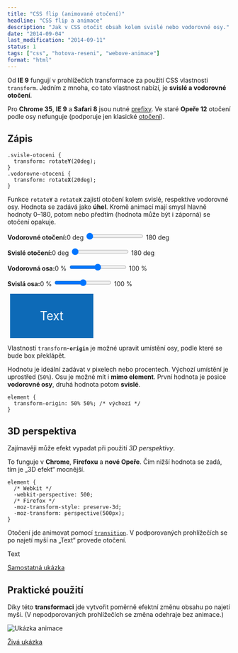 ```yaml
---
title: "CSS flip (animované otočení)"
headline: "CSS flip a animace"
description: "Jak v CSS otočit obsah kolem svislé nebo vodorovné osy."
date: "2014-09-04"
last_modification: "2014-09-11"
status: 1
tags: ["css", "hotova-reseni", "webove-animace"]
format: "html"
---
```


<p>Od <b>IE 9</b> fungují v prohlížečích transformace za použití CSS vlastnosti <code>transform</code>. Jedním z mnoha, co tato vlastnost nabízí, je <b>svislé a vodorovné otočení</b>.</p>

<p>Pro <b>Chrome 35</b>, <b>IE 9</b> a <b>Safari 8</b> jsou nutné <a href="/css-prefixy">prefixy</a>. Ve staré <b>Opeře 12</b> otočení podle osy nefunguje (podporuje jen klasické <a href="/rotace">otočení</a>).</p>


<h2 id="zapis">Zápis</h2>

<pre><code>.svisle-otoceni {
  transform: rotate<b>Y</b>(20deg);
}
.vodorovne-otoceni {
  transform: rotate<b>X</b>(20deg);
}</code></pre>

<p>Funkce <code>rotate<b>Y</b></code> a <code>rotate<b>X</b></code> zajistí otočení kolem svislé, respektive vodorovné osy. Hodnota se zadává jako <b>úhel</b>. Kromě animací mají smysl hlavně hodnoty 0–180, potom nebo předtím (hodnota může být i záporná) se otočení opakuje.</p>

<script>
  function el(id) {
    return document.getElementById(id);
  }
  function upravitOtoceni() {
    var div = document.querySelector(".otoceni-podle-osy");
    div.style.transform = div.style.webkitTransform = div.style.msTransform = div.style.oTransform = "rotateX(" + el("hodnotaX").value + "deg)" + " rotateY(" + el("hodnotaY").value + "deg) ";
    div.style.transformOrigin = div.style.webkitTransformOrigin = div.style.msTransformOrigin = div.style.oTransformOrigin = el("osaX").value + "% " +  el("osaY").value + "%"; 
  }
</script>
<p><b>Vodorovné otočení:</b><span class="live">0 deg <input oninput="upravitOtoceni()" onchange="upravitOtoceni()" type="range" min="0" max="180" id="hodnotaY" value="0"> 180 deg</span></p>

<p><b>Svislé otočení:</b><span class="live">0 deg <input oninput="upravitOtoceni()" onchange="upravitOtoceni()" type="range" min="0" max="180" id="hodnotaX" value="0"> 180 deg</span></p>

<p><b>Vodorovná osa:</b><span class="live">0 % <input oninput="upravitOtoceni()" onchange="upravitOtoceni()" type="range" min="0" max="100" id="osaY" value="50"> 100 %</span></p>

<p><b>Svislá osa:</b><span class="live">0 % <input oninput="upravitOtoceni()" onchange="upravitOtoceni()" type="range" min="0" max="100" id="osaX" value="50"> 100 %</span></p>

<div class="live">
  <style>
    .otoceni-podle-osy {
      width: 200px;
      height: 100px;
      line-height: 100px;
      text-align: center;
      background: #0D6AB7;
      color: #fff;
      font-size: 200%;
      transform: rotateY(20deg);
    }
  </style>
  <div class="otoceni-podle-osy">Text</div>
</div>

<p>Vlastností <code>transform<b>-origin</b></code> je možné upravit umístění osy, podle které se bude box překlápět.</p>

<p>Hodnotu je ideální zadávat v pixelech nebo procentech. Výchozí umístění je uprostřed (<code>50%</code>). Osu je možné mít i <b>mimo element</b>. První hodnota je posice <b>vodorovné osy</b>, druhá hodnota potom <b>svislé</b>.</p>

<pre><code>element {
  transform-origin: 50% 50%; /* výchozí */
}</code></pre>


<h2 id="perspektiva">3D perspektiva</h2>

<p>Zajímavěji může efekt vypadat při použití <i>3D perspektivy</i>.</p>

<p>To funguje v <b>Chrome</b>, <b>Firefoxu</b> a <b>nové Opeře</b>. Čím nižší hodnota se zadá, tím je „3D efekt“ mocnější.</p>

<pre><code>element {
  /* Webkit */
  -webkit-perspective: 500; 
  /* Firefox */
  -moz-transform-style: preserve-3d; 
  -moz-transform: perspective(500px);
}</code></pre>


<p>Otočení jde animovat pomocí <a href="/transition"><code>transition</code></a>. V podporovaných prohlížečích se po najetí myší na „Text“ provede otočení.</p>

<div class="live">
<style>
.otoceni-3d {
    width: 200px;
    
    -webkit-perspective: 500;
    -moz-transform-style: preserve-3d; 
    -moz-transform: perspective(500px);
}

.otoceni-3d > div {
    
    line-height: 100px;
    text-align: center;
    font-size: 80px;
    background: #0D6AB7;
    color: #fff;
    transition: all .5s;
    
    transform: rotateY(00deg);
    transform-origin: 100%;
    transform-style: preserve-3d;
}

.otoceni-3d:hover > div {
    transform: rotateY(180deg);
    
}
</style>
<div class="otoceni-3d">
    <div class="predni">
        Text
    </div>
</div>
</div>

<p><a href="https://kod.djpw.cz/epfb">Samostatná ukázka</a></p>



<h2 id="prakticke-pouziti">Praktické použití</h2>

<p>Díky této <b>transformaci</b> jde vytvořit poměrně efektní změnu obsahu po najetí myši. (V nepodporovaných prohlížečích se změna odehraje bez animace.)</p>

<p><img src="/files/flip/animace-otoceni.gif" alt="Ukázka animace" class="border"></p>

<p><a href="https://kod.djpw.cz/fpfb">Živá ukázka</a></p>